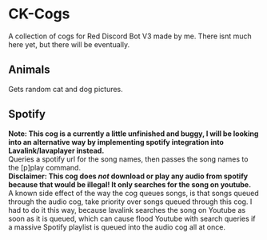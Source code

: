 # CK-Cogs
A collection of cogs for Red Discord Bot V3 made by me.
There isnt much here yet, but there will be eventually.

## Animals
Gets random cat and dog pictures.

## Spotify
**Note: This cog is a currently a little unfinished and buggy, I will be looking into an alternative way by implementing spotify integration into Lavalink/lavaplayer instead.**<br>
Queries a spotify url for the song names, then passes the song names to the [p]play command.<br>
**Disclaimer: This cog does _not_ download or play any audio from spotify because that would be illegal! It only searches for the song on youtube.**<br>
A known side effect of the way the cog queues songs, is that songs queued through the audio cog, take priority over songs queued through this cog. I had to do it this way, because lavalink searches the song on Youtube as soon as it is queued, which can cause flood Youtube with search queries if a massive Spotify playlist is queued into the audio cog all at once.
